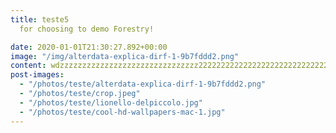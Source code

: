 ```yaml
---
title: teste5
  for choosing to demo Forestry!

date: 2020-01-01T21:30:27.892+00:00
image: "/img/alterdata-explica-dirf-1-9b7fddd2.png"
content: wdzzzzzzzzzzzzzzzzzzzzzzzzzzzzzzz2222222222222222222222222222222222222
post-images:
  - "/photos/teste/alterdata-explica-dirf-1-9b7fddd2.png"
  - "/photos/teste/crop.jpeg"
  - "/photos/teste/lionello-delpiccolo.jpg"
  - "/photos/teste/cool-hd-wallpapers-mac-1.jpg"
---
```

